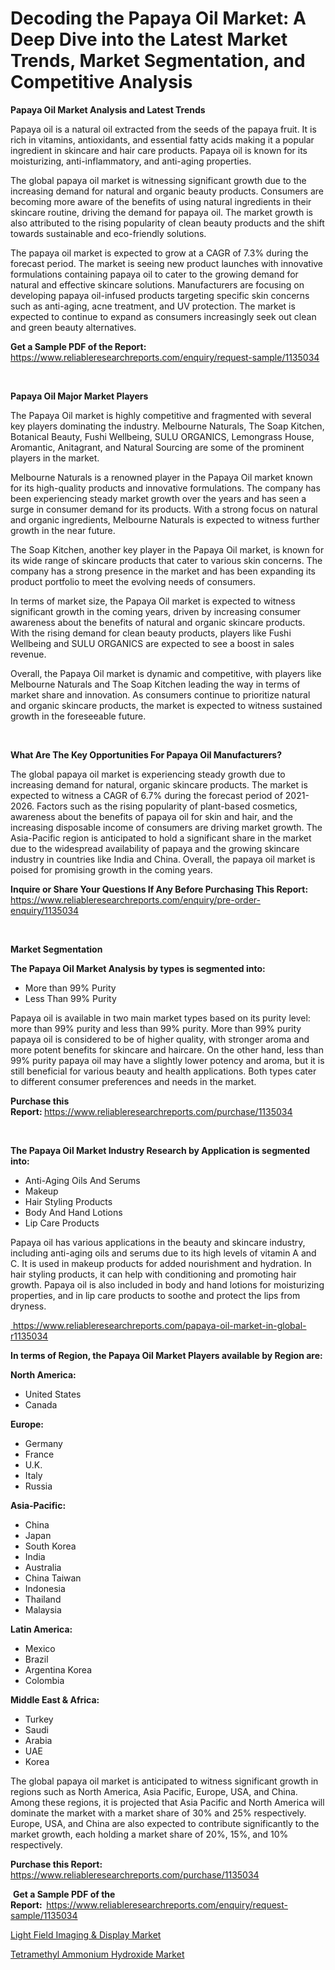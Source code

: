 <p><h1>Decoding the Papaya Oil Market: A Deep Dive into the Latest Market Trends, Market Segmentation, and Competitive Analysis</h1></p><p><strong>Papaya Oil Market Analysis and Latest Trends</strong></p>
<p><p>Papaya oil is a natural oil extracted from the seeds of the papaya fruit. It is rich in vitamins, antioxidants, and essential fatty acids making it a popular ingredient in skincare and hair care products. Papaya oil is known for its moisturizing, anti-inflammatory, and anti-aging properties.</p><p>The global papaya oil market is witnessing significant growth due to the increasing demand for natural and organic beauty products. Consumers are becoming more aware of the benefits of using natural ingredients in their skincare routine, driving the demand for papaya oil. The market growth is also attributed to the rising popularity of clean beauty products and the shift towards sustainable and eco-friendly solutions.</p><p>The papaya oil market is expected to grow at a CAGR of 7.3% during the forecast period. The market is seeing new product launches with innovative formulations containing papaya oil to cater to the growing demand for natural and effective skincare solutions. Manufacturers are focusing on developing papaya oil-infused products targeting specific skin concerns such as anti-aging, acne treatment, and UV protection. The market is expected to continue to expand as consumers increasingly seek out clean and green beauty alternatives.</p></p>
<p><strong>Get a Sample PDF of the Report:&nbsp;</strong> <a href="https://www.reliableresearchreports.com/enquiry/request-sample/1135034">https://www.reliableresearchreports.com/enquiry/request-sample/1135034</a></p>
<p>&nbsp;</p>
<p><strong>Papaya Oil Major Market Players</strong></p>
<p><p>The Papaya Oil market is highly competitive and fragmented with several key players dominating the industry. Melbourne Naturals, The Soap Kitchen, Botanical Beauty, Fushi Wellbeing, SULU ORGANICS, Lemongrass House, Aromantic, Anitagrant, and Natural Sourcing are some of the prominent players in the market.</p><p>Melbourne Naturals is a renowned player in the Papaya Oil market known for its high-quality products and innovative formulations. The company has been experiencing steady market growth over the years and has seen a surge in consumer demand for its products. With a strong focus on natural and organic ingredients, Melbourne Naturals is expected to witness further growth in the near future.</p><p>The Soap Kitchen, another key player in the Papaya Oil market, is known for its wide range of skincare products that cater to various skin concerns. The company has a strong presence in the market and has been expanding its product portfolio to meet the evolving needs of consumers.</p><p>In terms of market size, the Papaya Oil market is expected to witness significant growth in the coming years, driven by increasing consumer awareness about the benefits of natural and organic skincare products. With the rising demand for clean beauty products, players like Fushi Wellbeing and SULU ORGANICS are expected to see a boost in sales revenue.</p><p>Overall, the Papaya Oil market is dynamic and competitive, with players like Melbourne Naturals and The Soap Kitchen leading the way in terms of market share and innovation. As consumers continue to prioritize natural and organic skincare products, the market is expected to witness sustained growth in the foreseeable future.</p></p>
<p>&nbsp;</p>
<p><strong>What Are The Key Opportunities For Papaya Oil Manufacturers?</strong></p>
<p><p>The global papaya oil market is experiencing steady growth due to increasing demand for natural, organic skincare products. The market is expected to witness a CAGR of 6.7% during the forecast period of 2021-2026. Factors such as the rising popularity of plant-based cosmetics, awareness about the benefits of papaya oil for skin and hair, and the increasing disposable income of consumers are driving market growth. The Asia-Pacific region is anticipated to hold a significant share in the market due to the widespread availability of papaya and the growing skincare industry in countries like India and China. Overall, the papaya oil market is poised for promising growth in the coming years.</p></p>
<p><strong>Inquire or Share Your Questions If Any Before Purchasing This Report:</strong> <a href="https://www.reliableresearchreports.com/enquiry/pre-order-enquiry/1135034">https://www.reliableresearchreports.com/enquiry/pre-order-enquiry/1135034</a></p>
<p>&nbsp;</p>
<p><strong>Market Segmentation</strong></p>
<p><strong>The Papaya Oil Market Analysis by types is segmented into:</strong></p>
<p><ul><li>More than 99% Purity</li><li>Less Than 99% Purity</li></ul></p>
<p><p>Papaya oil is available in two main market types based on its purity level: more than 99% purity and less than 99% purity. More than 99% purity papaya oil is considered to be of higher quality, with stronger aroma and more potent benefits for skincare and haircare. On the other hand, less than 99% purity papaya oil may have a slightly lower potency and aroma, but it is still beneficial for various beauty and health applications. Both types cater to different consumer preferences and needs in the market.</p></p>
<p><strong>Purchase this Report:&nbsp;</strong><a href="https://www.reliableresearchreports.com/purchase/1135034">https://www.reliableresearchreports.com/purchase/1135034</a></p>
<p>&nbsp;</p>
<p><strong>The Papaya Oil Market Industry Research by Application is segmented into:</strong></p>
<p><ul><li>Anti-Aging Oils And Serums</li><li>Makeup</li><li>Hair Styling Products</li><li>Body And Hand Lotions</li><li>Lip Care Products</li></ul></p>
<p><p>Papaya oil has various applications in the beauty and skincare industry, including anti-aging oils and serums due to its high levels of vitamin A and C. It is used in makeup products for added nourishment and hydration. In hair styling products, it can help with conditioning and promoting hair growth. Papaya oil is also included in body and hand lotions for moisturizing properties, and in lip care products to soothe and protect the lips from dryness.</p></p>
<p><a href="https://www.reliableresearchreports.com/papaya-oil-market-in-global-r1135034">&nbsp;https://www.reliableresearchreports.com/papaya-oil-market-in-global-r1135034</a></p>
<p><strong>In terms of Region, the Papaya Oil Market Players available by Region are:</strong></p>
<p>
    <p> <strong> North America: </strong>
        <ul>
            <li>United States</li>
            <li>Canada</li>
        </ul>
        </p> 
    <p> <strong> Europe: </strong>
        <ul>
            <li>Germany</li>
            <li>France</li>
            <li>U.K.</li>
            <li>Italy</li>
            <li>Russia</li>
        </ul>
        </p> 
    <p> <strong> Asia-Pacific: </strong>
        <ul>
            <li>China</li>
            <li>Japan</li>
            <li>South Korea</li>
            <li>India</li>
            <li>Australia</li>
            <li>China Taiwan</li>
            <li>Indonesia</li>
            <li>Thailand</li>
            <li>Malaysia</li>
        </ul>
        </p> 
    <p> <strong> Latin America: </strong>
        <ul>
            <li>Mexico</li>
            <li>Brazil</li>
            <li>Argentina Korea</li>
            <li>Colombia</li>
        </ul>
        </p> 
    <p> <strong> Middle East & Africa: </strong>
        <ul>
            <li>Turkey</li>
            <li>Saudi</li>
            <li>Arabia</li>
            <li>UAE</li>
            <li>Korea</li>
        </ul>
    </p>
    </p>
<p><p>The global papaya oil market is anticipated to witness significant growth in regions such as North America, Asia Pacific, Europe, USA, and China. Among these regions, it is projected that Asia Pacific and North America will dominate the market with a market share of 30% and 25% respectively. Europe, USA, and China are also expected to contribute significantly to the market growth, each holding a market share of 20%, 15%, and 10% respectively.</p></p>
<p><strong>Purchase this Report: </strong><a href="https://www.reliableresearchreports.com/purchase/1135034">https://www.reliableresearchreports.com/purchase/1135034</a></p>
<p>&nbsp;<strong>Get a Sample PDF of the Report:&nbsp;&nbsp;</strong><a href="https://www.reliableresearchreports.com/enquiry/request-sample/1135034">https://www.reliableresearchreports.com/enquiry/request-sample/1135034</a></p>
<p><strong></strong></p>
<p><p><a href="https://github.com/provorikovar/Market-Research-Report-List-5/blob/main/light-field-imaging-display-market.md">Light Field Imaging & Display Market</a></p><p><a href="https://view.publitas.com/reportprime-1/global-tetramethyl-ammonium-hydroxide-industry-types-applications-market-players-regional-growth-analysis-and-future-scenarios-2024-2031/">Tetramethyl Ammonium Hydroxide Market</a></p></p>